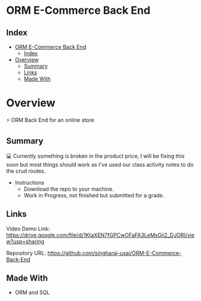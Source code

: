 ﻿# ORM E-Commerce Back End

## Index

- [ORM E-Commerce Back End](#orm-e-commerce-back-end)
  - [Index](#index)
- [Overview](#overview)
  - [Summary](#summary)
  - [Links](#links)
  - [Made With](#made-with)

# Overview

⚡ ORM Back End for an online store

## Summary

💻 Currently something is broken in the product price, I will be fixing this soon but most things should work as I've used our class activity notes to do the crud routes.

* Instructions
    * Download the repo to your machine.
    * Work in Progress, not finished but submitted for a grade.

## Links

Video Demo Link: https://drive.google.com/file/d/1KtaXEN7fGPCwOFaFA3LeMsGii2_DJORl/view?usp=sharing

Repository URL: https://github.com/singharaj-usai/ORM-E-Commerce-Back-End

## Made With

* ORM and SQL

